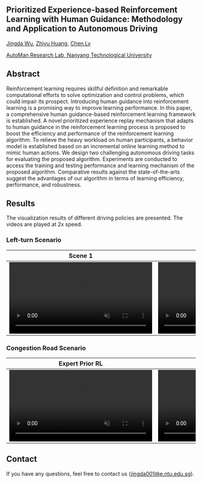 ## Prioritized Experience-based Reinforcement Learning with Human Guidance: Methodology and Application to Autonomous Driving

[Jingda Wu](https://scholar.google.com/citations?user=icu-ZFAAAAAJ&hl=en), [Zhiyu Huang](https://scholar.google.com/citations?user=aLZEVCsAAAAJ&hl=en), [Chen Lv](https://scholar.google.com/citations?user=UKVs2CEAAAAJ&hl=en) 

[AutoMan Research Lab, Nanyang Technological University](https://lvchen.wixsite.com/automan)

## Abstract
Reinforcement learning requires skillful definition and remarkable computational efforts to solve optimization and control problems, which could impair its prospect. Introducing human guidance into reinforcement learning is a promising way to improve learning performance. In this paper, a comprehensive human guidance-based reinforcement learning framework is established. A novel prioritized experience replay mechanism that adapts to human guidance in the reinforcement learning process is proposed to boost the efficiency and performance of the reinforcement learning algorithm. To relieve the heavy workload on human participants, a behavior model is established based on an incremental online learning method to mimic human actions. We design two challenging autonomous driving tasks for evaluating the proposed algorithm. Experiments are conducted to access the training and testing performance and learning mechanism of the proposed algorithm. Comparative results against the state-of-the-arts suggest the advantages of our algorithm in terms of learning efficiency, performance, and robustness.

## Results

The visualization results of different driving policies are presented. The videos are played at 2x speed.

### Left-turn Scenario

| Scene 1 | Scene2 |
|:-------------------------------------:|:---------------------------------------:|
| <video muted controls width=380> <source src="./src/LeftTurn1.mp4"  type="video/mp4"> </video> | <video muted controls width=380> <source src="./src/LeftTurn2.mp4"  type="video/mp4"> </video> |


### Congestion Road Scenario

| Expert Prior RL | Behavior Cloning |
|:---------------:|:----------------:|
| <video muted controls width=380> <source src="./src/CongestionRoad1.mp4"  type="video/mp4"> </video> | <video muted controls width=380> <source src="./src/CongestionRoad2.mp4"  type="video/mp4"> </video> | 


## Contact

If you have any questions, feel free to contact us (jingda001@e.ntu.edu.sg).
